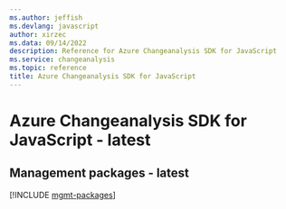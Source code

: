 ```yaml
---
ms.author: jeffish
ms.devlang: javascript
author: xirzec
ms.data: 09/14/2022
description: Reference for Azure Changeanalysis SDK for JavaScript
ms.service: changeanalysis
ms.topic: reference
title: Azure Changeanalysis SDK for JavaScript
---
```

# Azure Changeanalysis SDK for JavaScript - latest

## Management packages - latest
[!INCLUDE [mgmt-packages](changeanalysis-mgmt-index.md)]
